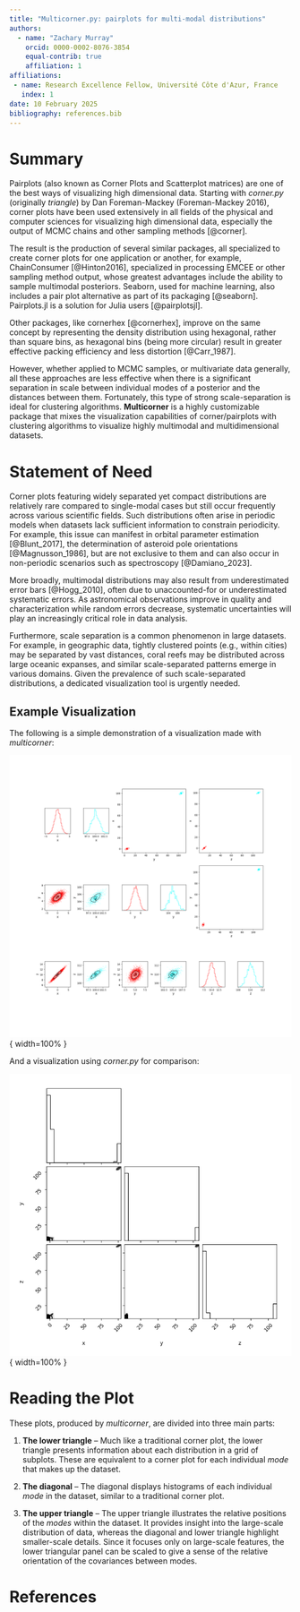 ```yaml
---
title: "Multicorner.py: pairplots for multi-modal distributions"
authors:
  - name: "Zachary Murray"
    orcid: 0000-0002-8076-3854
    equal-contrib: true
    affiliation: 1
affiliations:
 - name: Research Excellence Fellow, Université Côte d'Azur, France
   index: 1
date: 10 February 2025
bibliography: references.bib
---
```



# Summary

Pairplots (also known as Corner Plots and Scatterplot matrices) are one of the best
ways of visualizing high dimensional data. Starting with *corner.py* (originally
*triangle*) by Dan Foreman-Mackey (Foreman-Mackey 2016), corner plots have been
used extensively in all fields of the physical and computer sciences for
visualizing high dimensional data, especially the output of MCMC chains and other
sampling methods [@corner].

The result is the production of several similar packages, all specialized to create
corner plots for one application or another, for example, ChainConsumer [@Hinton2016],
specialized in processing EMCEE or other sampling method output, whose greatest
advantages include the ability to sample multimodal posteriors. Seaborn, used for
machine learning, also includes a pair plot alternative as part of its packaging
[@seaborn]. Pairplots.jl is a solution for Julia users [@pairplotsjl].

Other packages, like cornerhex [@cornerhex], improve on the same concept by representing
the density distribution using hexagonal, rather than square bins, as hexagonal bins
(being more circular) result in greater effective packing efficiency and less distortion
[@Carr_1987].

However, whether applied to MCMC samples, or multivariate data generally, all these
approaches are less effective when there is a significant separation in scale between
individual modes of a posterior and the distances between them. Fortunately, this type
of strong scale-separation is ideal for clustering algorithms. **Multicorner** is a
highly customizable package that mixes the visualization capabilities of corner/pairplots
with clustering algorithms to visualize highly multimodal and multidimensional datasets.


# Statement of Need

Corner plots featuring widely separated yet compact distributions are relatively rare
compared to single-modal cases but still occur frequently across various scientific
fields. Such distributions often arise in periodic models when datasets lack sufficient
information to constrain periodicity. For example, this issue can manifest in orbital
parameter estimation [@Blunt_2017], the determination of asteroid pole orientations
[@Magnusson_1986], but are not exclusive to them and can also occur in non-periodic
scenarios such as spectroscopy [@Damiano_2023].

More broadly, multimodal distributions may also result from underestimated error bars
[@Hogg_2010], often due to unaccounted-for or underestimated systematic errors. As
astronomical observations improve in quality and characterization while random errors
decrease, systematic uncertainties will play an increasingly critical role in data
analysis.

Furthermore, scale separation is a common phenomenon in large datasets. For example,
in geographic data, tightly clustered points (e.g., within cities) may be separated by
vast distances, coral reefs may be distributed across large oceanic expanses, and
similar scale-separated patterns emerge in various domains. Given the prevalence of
such scale-separated distributions, a dedicated visualization tool is urgently needed.


## Example Visualization

The following is a simple demonstration of a visualization made with *multicorner*:

![A sample multicorner plot.](multicornerplot.png){ width=100% }

And a visualization using *corner.py* for comparison:

![A sample corner.py plot.](cornerplot.png){ width=100% }


# Reading the Plot

These plots, produced by *multicorner*, are divided into three main parts:

1. **The lower triangle** – Much like a traditional corner plot, the lower triangle presents
   information about each distribution in a grid of subplots. These are equivalent to a corner
   plot for each individual *mode* that makes up the dataset.

2. **The diagonal** – The diagonal displays histograms of each individual *mode* in the dataset,
   similar to a traditional corner plot.

3. **The upper triangle** – The upper triangle illustrates the relative positions of the *modes*
   within the dataset. It provides insight into the large-scale distribution of data, whereas the
   diagonal and lower triangle highlight smaller-scale details. Since it focuses only on large-scale
   features, the lower triangular panel can be scaled to give a sense of the relative orientation
   of the covariances between modes.


# References

